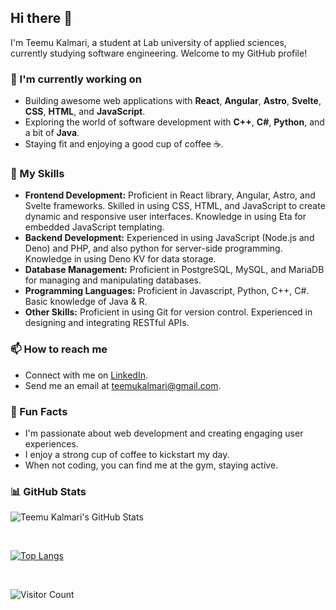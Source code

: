 ## Hi there 👋

I'm Teemu Kalmari, a student at Lab university of applied sciences, currently studying software engineering. Welcome to my GitHub profile!

### 🌱 I'm currently working on

- Building awesome web applications with **React**, **Angular**, **Astro**, **Svelte**, **CSS**, **HTML**, and **JavaScript**.
- Exploring the world of software development with **C++**, **C#**, **Python**, and a bit of **Java**.
- Staying fit and enjoying a good cup of coffee ☕.

### 💼 My Skills

- **Frontend Development:** Proficient in React library, Angular, Astro, and Svelte frameworks. Skilled in using CSS, HTML, and JavaScript to create dynamic and responsive user interfaces. Knowledge in using Eta for embedded JavaScript templating.
- **Backend Development:** Experienced in using JavaScript (Node.js and Deno) and PHP, and also python for server-side programming. Knowledge in using Deno KV for data storage.
- **Database Management:** Proficient in PostgreSQL, MySQL, and MariaDB for managing and manipulating databases.
- **Programming Languages:** Proficient in Javascript, Python, C++, C#. Basic knowledge of Java & R.
- **Other Skills:** Proficient in using Git for version control. Experienced in designing and integrating RESTful APIs.

### 📫 How to reach me

- Connect with me on [LinkedIn](https://www.linkedin.com/in/teemu-kalmari-755469169/).
- Send me an email at [teemukalmari@gmail.com](mailto:teemukalmari@gmail.com).

### 🌟 Fun Facts

- I'm passionate about web development and creating engaging user experiences.
- I enjoy a strong cup of coffee to kickstart my day.
- When not coding, you can find me at the gym, staying active.

### 📊 GitHub Stats

![Teemu Kalmari's GitHub Stats](https://github-readme-stats.vercel.app/api?username=temez26&show_icons=true&count_private=true&theme=dark)

</br>

[![Top Langs](https://github-readme-stats.vercel.app/api/top-langs/?username=temez26&layout=compact&theme=dark)](https://github.com/anuraghazra/github-readme-stats)

</br>

![Visitor Count](https://profile-counter.glitch.me/temez26/count.svg)
